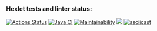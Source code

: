 ### Hexlet tests and linter status:
[![Actions Status](https://github.com/IVF13/java-project-lvl2/workflows/hexlet-check/badge.svg)](https://github.com/IVF13/java-project-lvl2/actions)
[![Java CI](https://github.com/IVF13/java-project-lvl2/actions/workflows/github-actions-demo.yml/badge.svg)](https://github.com/IVF13/java-project-lvl2/actions/workflows/github-actions-demo.yml)
[![Maintainability](https://api.codeclimate.com/v1/badges/890803fa9fd274697fae/maintainability)](https://codeclimate.com/github/IVF13/java-project-lvl2/maintainability)
<a href="https://codeclimate.com/github/IVF13/java-project-lvl2/test_coverage"><img src="https://api.codeclimate.com/v1/badges/890803fa9fd274697fae/test_coverage" /></a>
[![asciicast](https://asciinema.org/a/CuEMxVzM4Fp2LIbz43tcCPGSd.svg)](https://asciinema.org/a/CuEMxVzM4Fp2LIbz43tcCPGSd)
